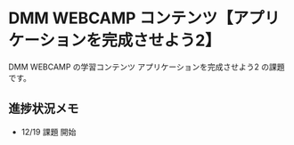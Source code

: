 # DMM WEBCAMP コンテンツ【アプリケーションを完成させよう2】

DMM WEBCAMP の学習コンテンツ アプリケーションを完成させよう2 の課題です。

## 進捗状況メモ

- 12/19 課題 開始